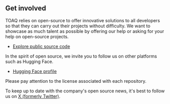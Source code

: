## Get involved

TOAQ relies on open-source to offer innovative solutions to all developers so that they can carry out their projects without difficulty. We want to showcase as much talent as possible by offering our help or asking for your help on open-source projects.

* [Explore public source code](https://github.com/orgs/TOAQ-oss/repositories)

In the spirit of open source, we invite you to follow us on other platforms such as Hugging Face.
* [Hugging Face profile](https://huggingface.co/TOAQ)

Please pay attention to the license associated with each repository.

To keep up to date with the company's open source news, it's best to follow us on [X (formerly Twitter)](https://twitter.com/TOAQ_Company).
